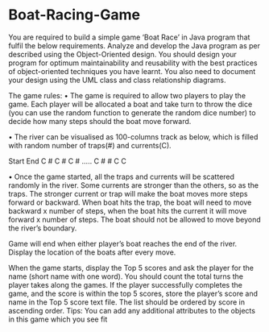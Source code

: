 # Boat-Racing-Game

You are required to build a simple game ‘Boat Race’ in Java program that fulfil the below
requirements. Analyze and develop the Java program as per described using the Object-Oriented
design. You should design your program for optimum maintainability and reusability with the best
practices of object-oriented techniques you have learnt. You also need to document your design
using the UML class and class relationship diagrams.

The game rules:
• The game is required to allow two players to play the game. Each player will be allocated a
boat and take turn to throw the dice (you can use the random function to generate the
random dice number) to decide how many steps should the boat move forward.

• The river can be visualised as 100-columns track as below, which is filled with random
number of traps(#) and currents(C).

Start End
C # C # C # ….. C # # C C

• Once the game started, all the traps and currents will be scattered randomly in the river.
Some currents are stronger than the others, so as the traps. The stronger current or trap
will make the boat moves more steps forward or backward. When boat hits the trap, the
boat will need to move backward x number of steps, when the boat hits the current it will
move forward x number of steps. The boat should not be allowed to move beyond the
river’s boundary.

Game will end when either player’s boat reaches the end of the river. Display the location of
the boats after every move.

When the game starts, display the Top 5 scores and ask the player for the name (short name with
one word). You should count the total turns the player takes along the games. If the player
successfully completes the game, and the score is within the top 5 scores, store the player’s score
and name in the Top 5 score text file. The list should be ordered by score in ascending order.
Tips: You can add any additional attributes to the objects in this game which you see fit

